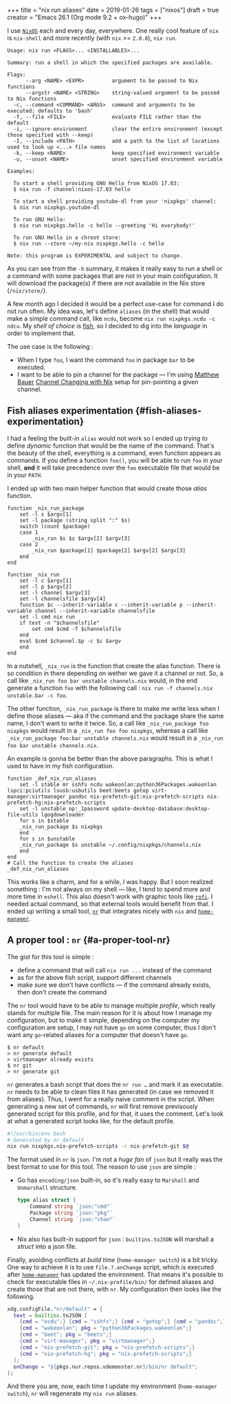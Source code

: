 +++
title = "nix run aliases"
date = 2019-01-26
tags = ["nixos"]
draft = true
creator = "Emacs 26.1 (Org mode 9.2 + ox-hugo)"
+++

I use [`NixOS`](https://nixos.org/) each and every day, everywhere. One really cool feature of `nix` is
`nix-shell` and more recently (with `nix` >= `2.0.0`), `nix run`.

```man
Usage: nix run <FLAGS>... <INSTALLABLES>...

Summary: run a shell in which the specified packages are available.

Flags:
      --arg <NAME> <EXPR>         argument to be passed to Nix functions
      --argstr <NAME> <STRING>    string-valued argument to be passed to Nix functions
  -c, --command <COMMAND> <ARGS>  command and arguments to be executed; defaults to 'bash'
  -f, --file <FILE>               evaluate FILE rather than the default
  -i, --ignore-environment        clear the entire environment (except those specified with --keep)
  -I, --include <PATH>            add a path to the list of locations used to look up <...> file names
  -k, --keep <NAME>               keep specified environment variable
  -u, --unset <NAME>              unset specified environment variable

Examples:

  To start a shell providing GNU Hello from NixOS 17.03:
  $ nix run -f channel:nixos-17.03 hello

  To start a shell providing youtube-dl from your 'nixpkgs' channel:
  $ nix run nixpkgs.youtube-dl

  To run GNU Hello:
  $ nix run nixpkgs.hello -c hello --greeting 'Hi everybody!'

  To run GNU Hello in a chroot store:
  $ nix run --store ~/my-nix nixpkgs.hello -c hello

Note: this program is EXPERIMENTAL and subject to change.
```

As you can see from the `-h` summary, it makes it really easy to run a shell or a command
with some packages that are not in your main configuration. It will download the
package(s) if there are not available in the Nix store (`/nix/store/`).

A few month ago I decided it would be a perfect use-case for command I do not run
often. My idea was, let's define `aliases` (in the shell) that would make a simple command
call, like `ncdu`, become `nix run nixpkgs.ncdu -c ndcu`. My _shell of choice_ is [fish](https://fishshell.com/), so
I decided to dig into the _language_ in order to implement that.

The use case is the following :

-   When I type `foo`, I want the command `foo` in package `bar` to be executed.
-   I want to be able to pin a channel for the package — I'm using [Matthew Bauer](https://matthewbauer.us/) [Channel
    Changing with Nix](https://matthewbauer.us/blog/channel-changing.html) setup for pin-pointing a given channel.


## Fish aliases experimentation {#fish-aliases-experimentation}

I had a feeling the built-in `alias` would not work so I ended up trying to define
_dynamic_ function that would be the name of the command. That's the beauty of the shell,
everything is a command, even function appears as commands. If you define a function
`foo()`, you will be able to run `foo` in your shell, **and** it will take precedence over
the `foo` executable file that would be in your `PATH`.

I ended up with two main helper function that would create those _alias_ function.

```fish
function _nix_run_package
    set -l s $argv[1]
    set -l package (string split ":" $s)
    switch (count $package)
	case 1
	    _nix_run $s $s $argv[2] $argv[3]
	case 2
	    _nix_run $package[1] $package[2] $argv[2] $argv[3]
    end
end

function _nix_run
    set -l c $argv[1]
    set -l p $argv[2]
    set -l channel $argv[3]
    set -l channelsfile $argv[4]
    function $c --inherit-variable c --inherit-variable p --inherit-variable channel --inherit-variable channelsfile
	set -l cmd nix run
	if test -n "$channelsfile"
	    set cmd $cmd -f $channelsfile
	end
	eval $cmd $channel.$p -c $c $argv
    end
end
```

In a nutshell, `_nix_run` is the function that create the alias function. There is so
condition in there depending on wether we gave it a channel or not. So, a call like
`_nix_run foo bar unstable channels.nix` would, in the end generate a function `foo` with
the following call : `nix run -f channels.nix unstable.bar -c foo`.

The other function, `_nix_run_package` is there to make me write less when I define those
aliases — aka if the command and the package share the same name, I don't want to write it
twice. So, a call like `_nix_run_package foo nixpkgs` would result in a `_nix_run foo foo
nixpkgs`, whereas a call like `_nix_run_package foo:bar unstable channels.nix` would
result in a `_nix_run foo bar unstable channels.nix`.

An example is gonna be better than the above paragraphs. This is what I used to have in my
fish configuration.

```fish
function _def_nix_run_aliases
    set -l stable mr sshfs ncdu wakeonlan:python36Packages.wakeonlan lspci:pciutils lsusb:usbutils beet:beets gotop virt-manager:virtmanager pandoc nix-prefetch-git:nix-prefetch-scripts nix-prefetch-hg:nix-prefetch-scripts
    set -l unstable op:_1password update-desktop-database:desktop-file-utils lgogdownloader
    for s in $stable
	_nix_run_package $s nixpkgs
    end
    for s in $unstable
	_nix_run_package $s unstable ~/.config/nixpkgs/channels.nix
    end
end
# Call the function to create the aliases
_def_nix_run_aliases
```

This works like a charm, and for a while, I was happy. But I soon realized something : I'm
not always on my shell — like, I tend to spend more and more time in `eshell`. This also
doesn't work with graphic tools like [`rofi`](https://github.com/DaveDavenport/rofi). I needed actual command, so that external
tools would benefit from that. I ended up writing a small tool, [`nr`](https://github.com/vdemeester/nr) that integrates
nicely with `nix` and [`home-manager`](https://github.com/rycee/home-manager).


## A proper tool : `nr` {#a-proper-tool-nr}

The gist for this tool is simple :

-   define a command that will call `nix run ...` instead of the command
-   as for the above fish script, support different channels
-   make sure we don't have conflicts — if the command already exists, then don't create the
    command

The `nr` tool would have to be able to manage multiple _profile_, which really stands
for multiple file. The main reason for it is about how I manage my configuration, but to
make it simple, depending on the computer my configuration are setup, I may not have `go`
on some computer, thus I don't want any `go`-related aliases for a computer that doesn't
have `go`.

```fish
$ nr default
> nr generate default
> virtmanager already exists
$ nr git
> nr generate git
```

`nr` generates a bash script that does the `nr run …` and mark it as executable. `nr`
needs to be able to clean files it has generated (in case we removed it from
aliases). Thus, I went for a really naive comment in the script. When generating a new set
of commands, `nr` will first remove previsously generated script for this profile, and for
that, it uses the comment. Let's look at what a generated script looks like, for the
default profile.

```bash
#!/usr/bin/env bash
# Generated by nr default
nix run nixpkgs.nix-prefetch-scripts -c nix-prefetch-git $@
```

The format used in `nr` is `json`. I'm not a _huge fan_ of `json` but it really was the
best format to use for this tool. The reason to use `json` are simple :

-   Go has `encoding/json` built-in, so it's really easy to `Marshall` and `Unmarshall`
    structure.

    ```go
    type alias struct {
    	Command string `json:"cmd"`
    	Package string `json:"pkg"`
    	Channel string `json:"chan"`
    }
    ```
-   Nix also has built-in support for `json` : `builtins.toJSON` will marshall a _struct_
    into a json file.

Finally, avoiding conflicts at _build time_ (`home-manager switch`) is a bit tricky. One way to
achieve it is to use `file.?.onChange` script, which is executed after [`home-manager`](https://github.com/rycee/home-manager) has
updated the environment. That means it's possible to check for executable files in
`~/.nix-profile/bin/` for defined aliases and create those that are not there, with
`nr`. My configuration then looks like the following.

```nix
xdg.configFile."nr/default" = {
  text = builtins.toJSON [
    {cmd = "ncdu";} {cmd = "sshfs";} {cmd = "gotop";} {cmd = "pandoc";}
    {cmd = "wakeonlan"; pkg = "python36Packages.wakeonlan";}
    {cmd = "beet"; pkg = "beets";}
    {cmd = "virt-manager"; pkg = "virtmanager";}
    {cmd = "nix-prefetch-git"; pkg = "nix-prefetch-scripts";}
    {cmd = "nix-prefetch-hg"; pkg = "nix-prefetch-scripts";}
  ];
  onChange = "${pkgs.nur.repos.vdemeester.nr}/bin/nr default";
};
```

And there you are, now, each time I update my environment (`home-manager switch`), `nr`
will regenerate my `nix run` aliases.
